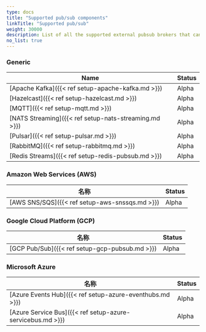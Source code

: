 ```yaml
---
type: docs
title: "Supported pub/sub components"
linkTitle: "Supported pub/sub"
weight: 30000
description: List of all the supported external pubsub brokers that can interface with Dapr
no_list: true
---
```


### Generic

| Name                                                  | Status |
| ----------------------------------------------------- | ------ |
| [Apache Kafka]({{< ref setup-apache-kafka.md >}})     | Alpha  |
| [Hazelcast]({{< ref setup-hazelcast.md >}})           | Alpha  |
| [MQTT]({{< ref setup-mqtt.md >}})                     | Alpha  |
| [NATS Streaming]({{< ref setup-nats-streaming.md >}}) | Alpha  |
| [Pulsar]({{< ref setup-pulsar.md >}})                 | Alpha  |
| [RabbitMQ]({{< ref setup-rabbitmq.md >}})             | Alpha  |
| [Redis Streams]({{< ref setup-redis-pubsub.md >}})    | Alpha  |

### Amazon Web Services (AWS)

| 名称                                             | Status |
| ---------------------------------------------- | ------ |
| [AWS SNS/SQS]({{< ref setup-aws-snssqs.md >}}) | Alpha  |

### Google Cloud Platform (GCP)

| 名称                                             | Status |
| ---------------------------------------------- | ------ |
| [GCP Pub/Sub]({{< ref setup-gcp-pubsub.md >}}) | Alpha  |

### Microsoft Azure

| 名称                                                         | Status |
| ---------------------------------------------------------- | ------ |
| [Azure Events Hub]({{< ref setup-azure-eventhubs.md >}})   | Alpha  |
| [Azure Service Bus]({{< ref setup-azure-servicebus.md >}}) | Alpha  | 
